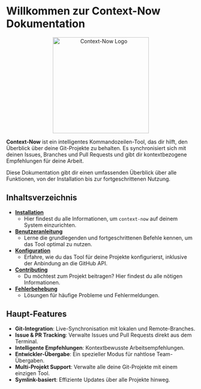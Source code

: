 # Willkommen zur Context-Now Dokumentation

<p align="center">
  <img width="256" height="256" alt="Context-Now Logo" src="https://github.com/user-attachments/assets/ed19b593-2d4f-4372-9ba0-2edb17ce0f52" />
</p>

**Context-Now** ist ein intelligentes Kommandozeilen-Tool, das dir hilft, den Überblick über deine Git-Projekte zu behalten. Es synchronisiert sich mit deinen Issues, Branches und Pull Requests und gibt dir kontextbezogene Empfehlungen für deine Arbeit.

Diese Dokumentation gibt dir einen umfassenden Überblick über alle Funktionen, von der Installation bis zur fortgeschrittenen Nutzung.

## Inhaltsverzeichnis

- **[Installation](installation.md)**
  - Hier findest du alle Informationen, um `context-now` auf deinem System einzurichten.
- **[Benutzeranleitung](usage.md)**
  - Lerne die grundlegenden und fortgeschrittenen Befehle kennen, um das Tool optimal zu nutzen.
- **[Konfiguration](configuration.md)**
  - Erfahre, wie du das Tool für deine Projekte konfigurierst, inklusive der Anbindung an die GitHub API.
- **[Contributing](contributing.md)**
  - Du möchtest zum Projekt beitragen? Hier findest du alle nötigen Informationen.
- **[Fehlerbehebung](troubleshooting.md)**
  - Lösungen für häufige Probleme und Fehlermeldungen.

## Haupt-Features

- **Git-Integration**: Live-Synchronisation mit lokalen und Remote-Branches.
- **Issue & PR Tracking**: Verwalte Issues und Pull Requests direkt aus dem Terminal.
- **Intelligente Empfehlungen**: Kontextbewusste Arbeitsempfehlungen.
- **Entwickler-Übergabe**: Ein spezieller Modus für nahtlose Team-Übergaben.
- **Multi-Projekt Support**: Verwalte alle deine Git-Projekte mit einem einzigen Tool.
- **Symlink-basiert**: Effiziente Updates über alle Projekte hinweg.
